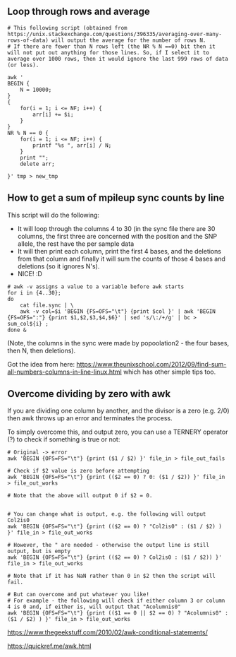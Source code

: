 ## Loop through rows and average

```
# This following script (obtained from https://unix.stackexchange.com/questions/396335/averaging-over-many-rows-of-data) will output the average for the number of rows N.
# If there are fewer than N rows left (the NR % N ==0) bit then it will not put out anything for those lines. So, if I select it to average over 1000 rows, then it would ignore the last 999 rows of data (or less).
 
awk '
BEGIN {
    N = 10000;
}
{
    for(i = 1; i <= NF; i++) {
        arr[i] += $i;   
    }
}
NR % N == 0 {
    for(i = 1; i <= NF; i++) {
        printf "%s ", arr[i] / N;
    }
    print "";
    delete arr;

}' tmp > new_tmp
```

## How to get a sum of mpileup sync counts by line

This script will do the following:

- It will loop through the columns 4 to 30 (in the sync file there are 30 columns, the first three are concerned with the position and the SNP allele, the rest have the per sample data
- It will then print each column, print the first 4 bases, and the deletions from that column and finally it will sum the counts of those 4 bases and deletions (so it ignores N's).
- NICE! :D
```
# awk -v assigns a value to a variable before awk starts
for i in {4..30}; 
do
    cat file.sync | \
    awk -v col=$i 'BEGIN {FS=OFS="\t"} {print $col }' | awk 'BEGIN {FS=OFS=":"} {print $1,$2,$3,$4,$6}' | sed 's/\:/+/g' | bc > sum_col${i} ;
done &
```
(Note, the columns in the sync were made by popoolation2 - the four bases, then N, then deletions).

Got the idea from here: https://www.theunixschool.com/2012/09/find-sum-all-numbers-columns-in-line-linux.html which has other simple tips too.

## Overcome dividing by zero with awk

If you are dividing one column by another, and the divisor is a zero (e.g. 2/0) then awk throws up an error and terminates the process. 

To simply overcome this, and output zero, you can use a TERNERY operator (?) to check if something is true or not:
```
# Original -> error
awk 'BEGIN {OFS=FS="\t"} {print ($1 / $2) }' file_in > file_out_fails

# Check if $2 value is zero before attempting
awk 'BEGIN {OFS=FS="\t"} {print (($2 == 0) ? 0: ($1 / $2)) }' file_in > file_out_works

# Note that the above will output 0 if $2 = 0.


# You can change what is output, e.g. the following will output Col2is0
awk 'BEGIN {OFS=FS="\t"} {print (($2 == 0) ? "Col2is0" : ($1 / $2) ) }' file_in > file_out_works

# However, the " are needed - otherwise the output line is still output, but is empty
awk 'BEGIN {OFS=FS="\t"} {print (($2 == 0) ? Col2is0 : ($1 / $2)) }' file_in > file_out_works

# Note that if it has NaN rather than 0 in $2 then the script will fail.

# But can overcome and put whatever you like!
# For example - the following will check if either column 3 or column 4 is 0 and, if either is, will output that "Acolumnis0"
awk 'BEGIN {OFS=FS="\t"} {print (($1 == 0 || $2 == 0) ? "Acolumnis0" : ($1 / $2) ) }' file_in > file_out_works
```
https://www.thegeekstuff.com/2010/02/awk-conditional-statements/

https://quickref.me/awk.html
